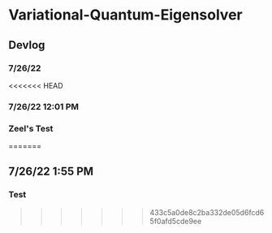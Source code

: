 # Variational-Quantum-Eigensolver

## Devlog
### 7/26/22

<<<<<<< HEAD
### 7/26/22 12:01 PM
### Zeel's Test
=======
## 7/26/22 1:55 PM
### Test
>>>>>>> 433c5a0de8c2ba332de05d6fcd65f0afd5cde9ee
